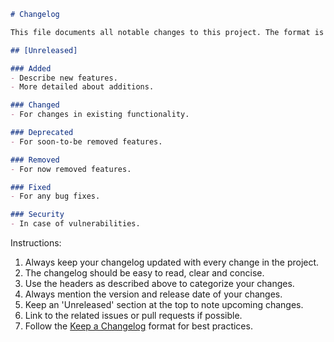 ```markdown
# Changelog

This file documents all notable changes to this project. The format is based on [Keep a Changelog](https://keepachangelog.com/en/1.0.0/).

## [Unreleased]

### Added
- Describe new features.
- More detailed about additions.

### Changed
- For changes in existing functionality.

### Deprecated
- For soon-to-be removed features.

### Removed
- For now removed features.

### Fixed
- For any bug fixes.

### Security 
- In case of vulnerabilities.
```

Instructions: 

1. Always keep your changelog updated with every change in the project.
2. The changelog should be easy to read, clear and concise.
3. Use the headers as described above to categorize your changes.
4. Always mention the version and release date of your changes.
5. Keep an 'Unreleased' section at the top to note upcoming changes.
6. Link to the related issues or pull requests if possible.
7. Follow the [Keep a Changelog](https://keepachangelog.com/en/1.0.0/) format for best practices.